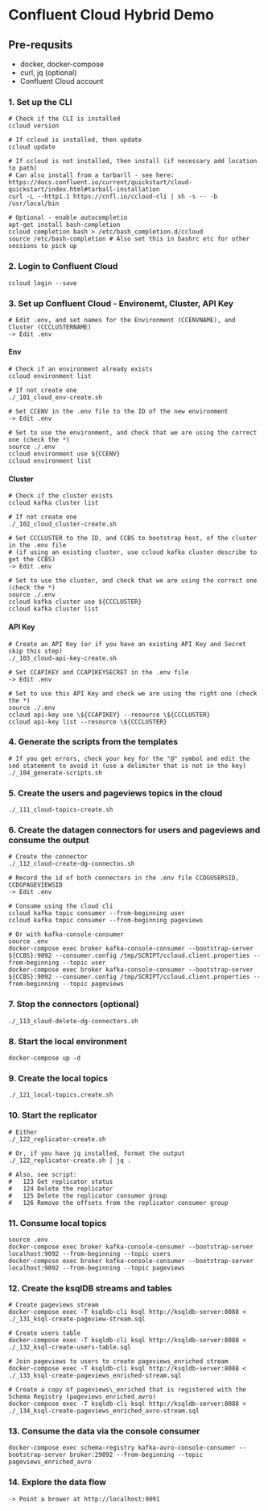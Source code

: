 # Confluent Cloud Hybrid Demo

## Pre-requsits
- docker, docker-compose
- curl, jq (optional)
- Confluent Cloud account

### 1. Set up the CLI

```
# Check if the CLI is installed
ccloud version

# If ccloud is installed, then update
ccloud update

# If ccloud is not installed, then install (if necessary add location to path)
# Can also install from a tarbarll - see here: https://docs.confluent.io/current/quickstart/cloud-quickstart/index.html#tarball-installation
curl -L --http1.1 https://cnfl.io/ccloud-cli | sh -s -- -b /usr/local/bin

# Optional - enable autocompletio
apt-get install bash-completion
ccloud completion bash > /etc/bash_completion.d/ccloud
source /etc/bash-completion # Also set this in bashrc etc for other sessions to pick up

```


### 2. Login to Confluent Cloud
```
ccloud login --save
```



### 3. Set up Confluent Cloud - Environemt, Cluster, API Key

```
# Edit .env, and set names for the Environment (CCENVNAME), and Cluster (CCCLUSTERNAME)
-> Edit .env

```

#### Env

```
# Check if an environment already exists
ccloud environment list

# If not create one
./_101_cloud_env-create.sh

# Set CCENV in the .env file to the ID of the new environment
-> Edit .env

# Set to use the environment, and check that we are using the correct one (check the *)
source ./.env
ccloud environment use ${CCENV}
ccloud environment list
```


#### Cluster

```
# Check if the cluster exists
ccloud kafka cluster list

# If not create one
./_102_cloud_cluster-create.sh

# Set CCCLUSTER to the ID, and CCBS to bootstrap host, of the cluster in the .env file
# (if using an existing cluster, use ccloud kafka cluster describe to get the CCBS)
-> Edit .env

# Set to use the cluster, and check that we are using the correct one (check the *)
source ./.env
ccloud kafka cluster use ${CCCLUSTER}
ccloud kafka cluster list
```


#### API Key

```
# Create an API Key (or if you have an existing API Key and Secret skip this step)
./_103_cloud-api-key-create.sh

# Set CCAPIKEY and CCAPIKEYSECRET in the .env file
-> Edit .env

# Set to use this API Key and check we are using the right one (check the *)
source ./.env
ccloud api-key use \${CCAPIKEY} --resource \${CCCLUSTER}
ccloud api-key list --resource \${CCCLUSTER}
```



### 4. Generate the scripts from the templates
```
# If you get errors, check your key for the "@" symbol and edit the sed statement to avoid it (use a delimiter that is not in the key)
./_104_generate-scripts.sh
```



### 5. Create the users and pageviews topics in the cloud
```
./_111_cloud-topics-create.sh
```



### 6. Create the datagen connectors for users and pageviews and consume the output
```
# Create the connector
./_112_cloud-create-dg-connectos.sh

# Record the id of both connectors in the .env file CCDGUSERSID, CCDGPAGEVIEWSID
-> Edit .env

# Consume using the cloud cli
ccloud kafka topic consumer --from-beginning user
ccloud kafka topic consumer --from-beginning pageviews

# Or with kafka-console-consumer
source .env
docker-compose exec broker kafka-console-consumer --bootstrap-server ${CCBS}:9092 --consumer.config /tmp/SCRIPT/ccloud.client.properties --from-beginning --topic user
docker-compose exec broker kafka-console-consumer --bootstrap-server ${CCBS}:9092 --consumer.config /tmp/SCRIPT/ccloud.client.properties --from-beginning --topic pageviews
```

### 7. Stop the connectors (optional)
```
./_113_cloud-delete-dg-connectors.sh
```



### 8. Start the local environment
```
docker-compose up -d
```



### 9. Create the local topics
```
./_121_local-topics.create.sh
```



### 10. Start the replicator
```
# Either
./_122_replicator-create.sh

# Or, if you have jq installed, format the output
./_122_replicator-create.sh | jq .

# Also, see script:
#   123 Get replicator status
#   124 Delete the replicator
#   125 Delete the replicator consumer group
#   126 Remove the offsets from the replicator consumer group
```



### 11. Consume local topics
```
source .env
docker-compose exec broker kafka-console-consumer --bootstrap-server localhost:9092 --from-beginning --topic users
docker-compose exec broker kafka-console-consumer --bootstrap-server localhost:9092 --from-beginning --topic pageviews
```



### 12. Create the ksqlDB streams and tables
```
# Create pageviews stream
docker-compose exec -T ksqldb-cli ksql http://ksqldb-server:8088 < ./_131_ksql-create-pageview-stream.sql

# Create users table
docker-compose exec -T ksqldb-cli ksql http://ksqldb-server:8088 < ./_132_ksql-create-users-table.sql

# Join pageviews to users to create pageviews_enriched stream
docker-compose exec -T ksqldb-cli ksql http://ksqldb-server:8088 < ./_133_ksql-create-pageviews_enriched-stream.sql

# Create a copy of pageviews\_enriched that is registered with the Schema Registry (pageviews_enriched_avro)
docker-compose exec -T ksqldb-cli ksql http://ksqldb-server:8088 < ./_134_ksql-create-pageviews_enriched_avro-stream.sql
```



### 13. Consume the data via the console consumer
```
docker-compose exec schema-registry kafka-avro-console-consumer --bootstrap-server broker:29092 --from-beginning --topic pageviews_enriched_avro
```



### 14. Explore the data flow
```
-> Point a brower at http://localhost:9091
```

